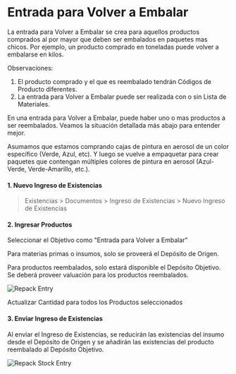 <!-- add-breadcrumbs -->
# Entrada para Volver a Embalar

La entrada para Volver a Embalar se crea para aquellos productos comprados al por mayor que deben ser embalados en paquetes mas chicos. Por ejemplo, un producto comprado en toneladas puede volver a embalarse en kilos.

Observaciones:
1. El producto comprado y el que es reembalado tendrán Códigos de Producto diferentes. 
2. La entrada para Volver a Embalar puede ser realizada con o sin Lista de Materiales.

En una entrada para Volver a Embalar, puede haber uno o mas productos a ser reembalados. Veamos la situación detallada más abajo para entender mejor. 

Asumamos que estamos comprando cajas de pintura en aerosol de un color específico (Verde, Azul, etc). Y luego se vuelve a empaquetar para crear paquetes que contengan múltiples colores de pintura en aerosol (Azul-Verde, Verde-Amarillo, etc.).

#### 1. Nuevo Ingreso de Existencias

> Existencias > Documentos > Ingreso de Existencias > Nuevo Ingreso de Existencias

#### 2. Ingresar Productos

Seleccionar el Objetivo como "Entrada para Volver a Embalar"

Para materias primas o insumos, solo se proveerá el Depósito de Origen. 

Para productos reembalados, solo estará disponible el Depósito Objetivo. Se deberá proveer valuación para los productos reembalados.  

<img alt="Repack Entry" class="screenshot" src="{{docs_base_url}}/assets/img/articles/repack-1.png">

Actualizar Cantidad para todos los Productos seleccionados

#### 3. Enviar Ingreso de Existencias

Al enviar el Ingreso de Existencias, se reducirán las existencias del insumo desde el Depósito de Origen y se añadirán las existencias del producto reembalado al Depósito Objetivo. 

<img alt="Repack Stock Entry" class="screenshot" src="{{docs_base_url}}/assets/img/articles/repack-2.png">

<!-- markdown --> 
